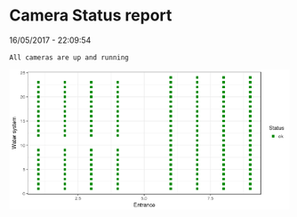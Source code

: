 Camera Status report
================
16/05/2017 - 22:09:54

    All cameras are up and running

![](camreport_files/figure-markdown_github/unnamed-chunk-2-1.png)
